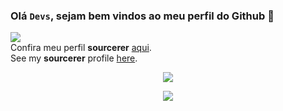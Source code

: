 ### Olá <code>Devs</code>, sejam bem vindos ao meu perfil do Github 👋

![](https://visitor-badge.glitch.me/badge?page_id=mgckaled.mgckaled) <br>
Confira meu perfil **sourcerer** [aqui](https://sourcerer.io/mgckaled). <br>
See my **sourcerer** profile [here](https://sourcerer.io/mgckaled).

<p align="center">
  <img src ="https://github-readme-stats.vercel.app/api?username=mgckaled&show_icons=true&count_private=true&theme=vue&hide_border=true&include_all_commits=true">
 </p>
 
<p align="center">
  <img src ="https://github-readme-stats.vercel.app/api/top-langs/?username=mgckaled&langs_count=10&layout=compact&hide=jupyter notebook">
 </p>
 
 
